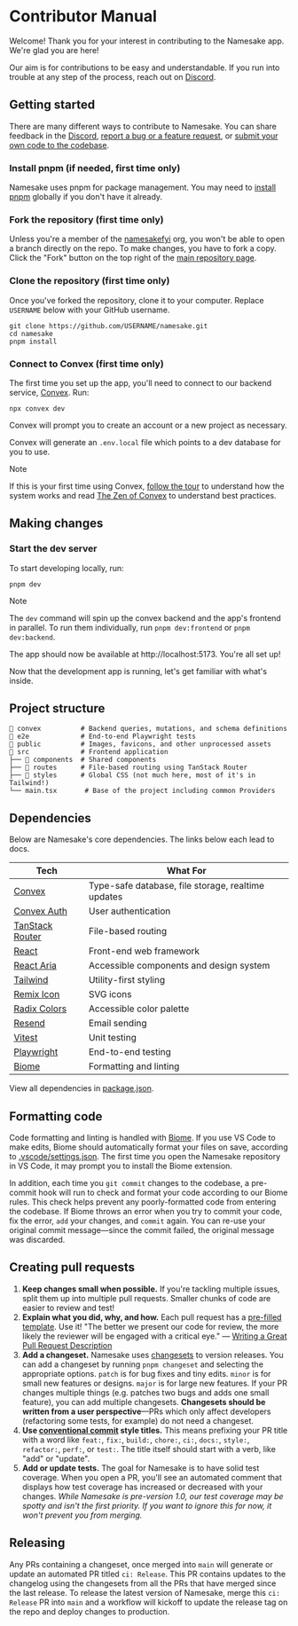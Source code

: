 # Contributor Manual

Welcome! Thank you for your interest in contributing to the Namesake app. We're glad you are here!

Our aim is for contributions to be easy and understandable. If you run into trouble at any step of the process, reach out on [Discord](https://namesake.fyi/chat).

## Getting started

There are many different ways to contribute to Namesake. You can share feedback in the [Discord](https://namesake.fyi), [report a bug or a feature request](https://github.com/namesakefyi/namesake/issues), or [submit your own code to the codebase](https://github.com/namesakefyi/namesake/pulls).

### Install pnpm (if needed, first time only)

Namesake uses pnpm for package management. You may need to [install pnpm](https://pnpm.io/installation) globally if you don't have it already.

### Fork the repository (first time only)

Unless you're a member of the [namesakefyi](https://github.com/namesakefyi) org, you won't be able to open a branch directly on the repo. To make changes, you have to fork a copy. Click the "Fork" button on the top right of the [main repository page](https://github.com/namesakefyi/namesake/).

### Clone the repository (first time only)

Once you've forked the repository, clone it to your computer. Replace `USERNAME` below with your GitHub username.

```shell
git clone https://github.com/USERNAME/namesake.git
cd namesake
pnpm install
```

### Connect to Convex (first time only)

The first time you set up the app, you'll need to connect to our backend service, [Convex](https://www.convex.dev/). Run:

```shell
npx convex dev
```

Convex will prompt you to create an account or a new project as necessary.

Convex will generate an `.env.local` file which points to a dev database for you to use.

> [!NOTE]
> If this is your first time using Convex, [follow the tour](https://docs.convex.dev/get-started) to understand how the system works and read [The Zen of Convex](https://docs.convex.dev/zen) to understand best practices.

## Making changes

### Start the dev server

To start developing locally, run:

```shell
pnpm dev
```

> [!NOTE]
> The `dev` command will spin up the convex backend and the app's frontend in parallel. To run them individually, run `pnpm dev:frontend` or `pnpm dev:backend`.

The app should now be available at http://localhost:5173. You're all set up!

Now that the development app is running, let's get familiar with what's inside.

## Project structure

```shell
📂 convex          # Backend queries, mutations, and schema definitions
📂 e2e             # End-to-end Playwright tests
📂 public          # Images, favicons, and other unprocessed assets
📂 src             # Frontend application
├── 📂 components  # Shared components
├── 📂 routes      # File-based routing using TanStack Router
├── 📂 styles      # Global CSS (not much here, most of it's in Tailwind!)
└── main.tsx       # Base of the project including common Providers
```

## Dependencies

Below are Namesake's core dependencies. The links below each lead to docs.

| Tech                                                                                | What For                                           |
| ----------------------------------------------------------------------------------- | -------------------------------------------------- |
| [Convex](https://docs.convex.dev/)                                                  | Type-safe database, file storage, realtime updates |
| [Convex Auth](https://labs.convex.dev/auth)                                         | User authentication                                |
| [TanStack Router](https://tanstack.com/router/latest/docs/framework/react/overview) | File-based routing                                 |
| [React](https://react.dev/reference/react)                                          | Front-end web framework                            |
| [React Aria](https://react-spectrum.adobe.com/react-aria)                           | Accessible components and design system            |
| [Tailwind](https://tailwindcss.com/docs)                                            | Utility-first styling                              |
| [Remix Icon](https://remixicon.com/)                                                | SVG icons                                          |
| [Radix Colors](https://www.radix-ui.com/colors)                                     | Accessible color palette                           |
| [Resend](https://resend.com/docs)                                                   | Email sending                                      |
| [Vitest](https://vitest.dev/guide/)                                                 | Unit testing                                       |
| [Playwright](https://playwright.dev/docs)                                           | End-to-end testing                                 |
| [Biome](https://biomejs.dev/)                                                       | Formatting and linting                             |

View all dependencies in [package.json](/package.json).

## Formatting code

Code formatting and linting is handled with [Biome](https://biomejs.dev/). If you use VS Code to make edits, Biome should automatically format your files on save, according to [.vscode/settings.json](https://github.com/namesakefyi/namesake/blob/main/.vscode/settings.json). The first time you open the Namesake repository in VS Code, it may prompt you to install the Biome extension.

In addition, each time you `git commit` changes to the codebase, a pre-commit hook will run to check and format your code according to our Biome rules. This check helps prevent any poorly-formatted code from entering the codebase. If Biome throws an error when you try to commit your code, fix the error, `add` your changes, and `commit` again. You can re-use your original commit message—since the commit failed, the original message was discarded.

## Creating pull requests

1. **Keep changes small when possible.** If you're tackling multiple issues, split them up into multiple pull requests. Smaller chunks of code are easier to review and test!
2. **Explain what you did, why, and how.** Each pull request has a [pre-filled template](https://github.com/namesakefyi/namesake/blob/main/.github/pull_request_template.md?plain=1). Use it! "The better we present our code for review, the more likely the reviewer will be engaged with a critical eye." — [Writing a Great Pull Request Description](https://www.pullrequest.com/blog/writing-a-great-pull-request-description/)
3. **Add a changeset.** Namesake uses [changesets](https://github.com/changesets/changesets) to version releases. You can add a changeset by running `pnpm changeset` and selecting the appropriate options. `patch` is for bug fixes and tiny edits. `minor` is for small new features or designs. `major` is for large new features. If your PR changes multiple things (e.g. patches two bugs and adds one small feature), you can add multiple changesets. **Changesets should be written from a user perspective**—PRs which only affect developers (refactoring some tests, for example) do not need a changeset.
4. **Use [conventional commit](https://www.conventionalcommits.org/en/v1.0.0/) style titles.** This means prefixing your PR title with a word like `feat:`, `fix:`, `build:`, `chore:`, `ci:`, `docs:`, `style:`, `refactor:`, `perf:`, or `test:`. The title itself should start with a verb, like "add" or "update".
5. **Add or update tests.** The goal for Namesake is to have solid test coverage. When you open a PR, you'll see an automated comment that displays how test coverage has increased or decreased with your changes. _While Namesake is pre-version 1.0, our test coverage may be spotty and isn't the first priority. If you want to ignore this for now, it won't prevent you from merging._

## Releasing

Any PRs containing a changeset, once merged into `main` will generate or update an automated PR titled `ci: Release`. This PR contains updates to the changelog using the changesets from all the PRs that have merged since the last release. To release the latest version of Namesake, merge this `ci: Release` PR into `main` and a workflow will kickoff to update the release tag on the repo and deploy changes to production.
